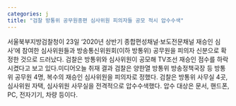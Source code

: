```yaml
---
categories: j
title: "검찰 방통위 공무원종편 심사위원 피의자들 공모 적시 압수수색"
---
```

서울북부지방검찰청이 23일 ‘2020년 상반기 종합편성채널·보도전문채널 재승인 심사’에 참여한 심사위원들과 방송통신위원회(이하 방통위) 공무원을 피의자 신분으로 확정한 것으로 드러났다. 검찰은 방통위와 심사위원이 공모해 TV조선 재승인 점수를 하락시켰다고 보고 있다.미디어오늘 취재 결과 검찰은 양한열 방통위 방송정책국장 등 방통위 공무원 4명, 복수의 재승인 심사위원을 피의자로 정했다. 검찰은 방통위 사무실 4곳, 심사위원 자택, 심사위원 사무실을 전격적으로 압수수색했다. 압수 대상은 문서, 핸드폰, PC, 전자기기, 차량 등이다.